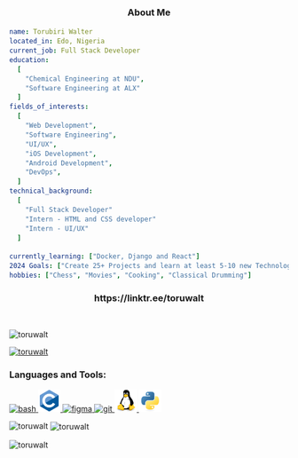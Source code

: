 <h3 align="center">About Me</h3>

```yaml
name: Torubiri Walter
located_in: Edo, Nigeria
current_job: Full Stack Developer
education:
  [
    "Chemical Engineering at NDU",
    "Software Engineering at ALX"
  ]
fields_of_interests:
  [
    "Web Development",
    "Software Engineering",
    "UI/UX",
    "iOS Development",
    "Android Development",
    "DevOps",
  ]
technical_background:    
  [
    "Full Stack Developer"
    "Intern - HTML and CSS developer"
    "Intern - UI/UX"
  ]
  
currently_learning: ["Docker, Django and React"]
2024 Goals: ["Create 25+ Projects and learn at least 5-10 new Technologies."]
hobbies: ["Chess", "Movies", "Cooking", "Classical Drumming"]
```
<h3 align="center"> https://linktr.ee/toruwalt </h3>
<br>
<p align="left"> <img src="https://komarev.com/ghpvc/?username=toruwalt&label=Profile%20views&color=0e75b6&style=flat" alt="toruwalt" /> </p>

<p align="left"> <a href="https://github.com/ryo-ma/github-profile-trophy"><img src="https://github-profile-trophy.vercel.app/?username=toruwalt" alt="toruwalt" /></a> </p>

<h3 align="left">Languages and Tools:</h3>
<p align="left"> <a href="https://www.gnu.org/software/bash/" target="_blank" rel="noreferrer"> <img src="https://www.vectorlogo.zone/logos/gnu_bash/gnu_bash-icon.svg" alt="bash" width="40" height="40"/> </a> <a href="https://www.cprogramming.com/" target="_blank" rel="noreferrer"> <img src="https://raw.githubusercontent.com/devicons/devicon/master/icons/c/c-original.svg" alt="c" width="40" height="40"/> </a> <a href="https://www.figma.com/" target="_blank" rel="noreferrer"> <img src="https://www.vectorlogo.zone/logos/figma/figma-icon.svg" alt="figma" width="40" height="40"/> </a> <a href="https://git-scm.com/" target="_blank" rel="noreferrer"> <img src="https://www.vectorlogo.zone/logos/git-scm/git-scm-icon.svg" alt="git" width="40" height="40"/> </a> <a href="https://www.linux.org/" target="_blank" rel="noreferrer"> <img src="https://raw.githubusercontent.com/devicons/devicon/master/icons/linux/linux-original.svg" alt="linux" width="40" height="40"/> </a> <a href="https://www.python.org" target="_blank" rel="noreferrer"> <img src="https://raw.githubusercontent.com/devicons/devicon/master/icons/python/python-original.svg" alt="python" width="40" height="40"/> </a> </p>

<p><img align="left" src="https://github-readme-stats.vercel.app/api/top-langs?username=toruwalt&show_icons=true&locale=en&layout=compact" alt="toruwalt" /></p>

<p>&nbsp;<img align="center" src="https://github-readme-stats.vercel.app/api?username=toruwalt&show_icons=true&locale=en" alt="toruwalt" /></p>

<p><img align="center" src="https://github-readme-streak-stats.herokuapp.com/?user=toruwalt&" alt="toruwalt" /></p>
